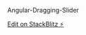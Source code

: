 Angular-Dragging-Slider

[Edit on StackBlitz ⚡️](https://stackblitz.com/edit/angular-slick-carousel-kjbvnr)
